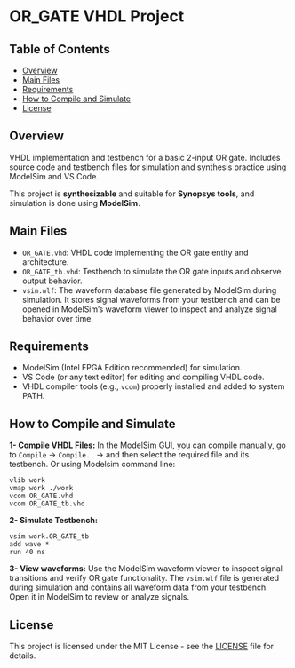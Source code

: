 # OR_GATE VHDL Project
## Table of Contents
- [Overview](#overview)
- [Main Files](#main-files)
- [Requirements](#requirements)
- [How to Compile and Simulate](#how-to-compile-and-simulate)
- [License](#license)

## Overview
VHDL implementation and testbench for a basic 2-input OR gate. Includes source code and testbench files for simulation and synthesis practice using ModelSim and VS Code.

This project is **synthesizable** and suitable for **Synopsys tools**, and simulation is done using **ModelSim**.
## Main Files
- `OR_GATE.vhd`: VHDL code implementing the OR gate entity and architecture.
- `OR_GATE_tb.vhd`: Testbench to simulate the OR gate inputs and observe output behavior.
- `vsim.wlf`: The waveform database file generated by ModelSim during simulation. It stores signal waveforms from your testbench and can be opened in ModelSim’s waveform viewer to inspect and analyze signal behavior over time.

## Requirements
- ModelSim (Intel FPGA Edition recommended) for simulation.
- VS Code (or any text editor) for editing and compiling VHDL code.
- VHDL compiler tools (e.g., `vcom`) properly installed and added to system PATH.

## How to Compile and Simulate
**1- Compile VHDL Files:** In the ModelSim GUI, you can compile manually, go to `Compile` -> `Compile..` -> and then select the required file and its testbench.
Or using Modelsim command line:
```pgsql 
vlib work
vmap work ./work
vcom OR_GATE.vhd
vcom OR_GATE_tb.vhd
```

**2- Simulate Testbench:**
```pgsql 
vsim work.OR_GATE_tb
add wave *
run 40 ns
```
**3- View waveforms:**
Use the ModelSim waveform viewer to inspect signal transitions and verify OR gate functionality.
The `vsim.wlf` file is generated during simulation and contains all waveform data from your testbench. Open it in ModelSim to review or analyze signals.

## License
This project is licensed under the MIT License - see the [LICENSE](LICENSE) file for details.
